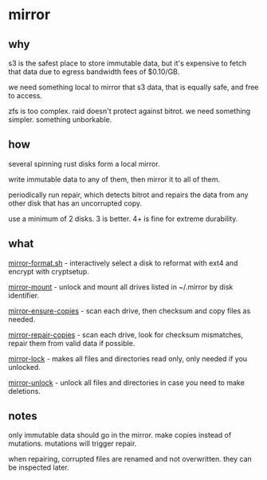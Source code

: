 # mirror

## why

s3 is the safest place to store immutable data, but it's expensive to fetch that data due to egress bandwidth fees of $0.10/GB.

we need something local to mirror that s3 data, that is equally safe, and free to access.

zfs is too complex. raid doesn't protect against bitrot. we need something simpler. something unborkable.

## how

several spinning rust disks form a local mirror.

write immutable data to any of them, then mirror it to all of them.

periodically run repair, which detects bitrot and repairs the data from any other disk that has an uncorrupted copy.

use a minimum of 2 disks. 3 is better. 4+ is fine for extreme durability.

## what

[mirror-format.sh](./bin/mirror-format.sh) - interactively select a disk to reformat with ext4 and encrypt with cryptsetup.

[mirror-mount](./bin/mirror-mount) - unlock and mount all drives listed in ~/.mirror by disk identifier.

[mirror-ensure-copies](./bin/mirror-ensure-copies) - scan each drive, then checksum and copy files as needed.

[mirror-repair-copies](./bin/mirror-repair-copies) - scan each drive, look for checksum mismatches, repair them from valid data if possible.

[mirror-lock](./bin/mirror-lock) - makes all files and directories read only, only needed if you unlocked.

[mirror-unlock](./bin/mirror-unlock) - unlock all files and directories in case you need to make deletions.

## notes

only immutable data should go in the mirror. make copies instead of mutations. mutations will trigger repair.

when repairing, corrupted files are renamed and not overwritten. they can be inspected later.
